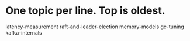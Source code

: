 # One topic per line. Top is oldest.
latency-measurement
raft-and-leader-election
memory-models
gc-tuning
kafka-internals